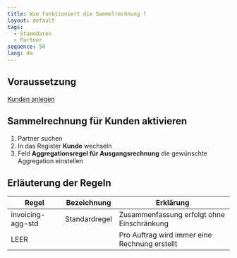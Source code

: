 ```yaml
---
title: Wie funktioniert die Sammelrechnung ?
layout: default
tags:
  - Stammdaten
  - Partner
sequence: 50
lang: de
---
```


## Voraussetzung

[Kunden anlegen](Wie_lege_ich_einen_neuen_Kunden_an)


## Sammelrechnung für Kunden aktivieren
1. Partner suchen
1. In das Register **Kunde** wechseln
1. Feld **Aggregationsregel für Ausgangsrechnung** die gewünschte Aggregation einstellen

## Erläuterung der Regeln


|Regel|Bezeichnung|Erklärung|
|---|---|---|
|invoicing-agg-std|Standardregel|Zusammenfassung erfolgt ohne Einschränkung
|LEER||Pro Auftrag wird immer eine Rechnung erstellt
